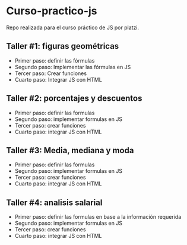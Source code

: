 # Curso-practico-js
Repo realizada para el curso práctico de JS por platzi.

## Taller #1: figuras geométricas

- Primer paso: definir las fórmulas
- Segundo paso: Implementar las fórmulas en JS
- Tercer paso: Crear funciones
- Cuarto paso: Integrar JS con HTML

## Taller #2: porcentajes y descuentos

- Primer paso: definir las formulas
- Segundo paso: implementar formulas en JS
- Tercer paso: crear funciones
- Cuarto paso: integrar JS con HTML

## Taller #3: Media, mediana y moda

- Primer paso: definir las formulas
- Segundo paso: implementar formulas en JS
- Tercer paso: crear funciones
- Cuarto paso: integrar JS con HTML

## Taller #4: analisis salarial

- Primer paso: definir las formulas en base a la información requerida
- Segundo paso: implementar formulas en JS
- Tercer paso: crear funciones
- Cuarto paso: integrar JS con HTML